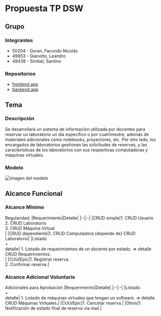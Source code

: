# Propuesta TP DSW

## Grupo
### Integrantes
* 50204 - Duran, Facundo Nicolás
* 49853 - Gianotto, Leandro
* 49438 - Simbel, Santino

### Repositorios
* [frontend app](https://github.com/facuduran31/frontend-tpdsw.git)
* [backend app](https://github.com/facuduran31/backend-tpdsw.git)

## Tema
### Descripción
Se desarrollará un sistema de información utilizada por docentes para reservar un laboratorio un día específico o por cuatrimestre, además de materiales adicionales como notebooks, proyectores, etc. Por otro lado, los encargados de laboratorios gestionan las solicitudes de reservas, y las características de los laboratorios con sus respectivas computadoras y máquinas virtuales.

### Modelo
![imagen del modelo](https://imgur.com/soer9xz)



## Alcance Funcional 

### Alcance Mínimo

Regularidad:
|Requerimiento|Detalle|
|:-|:-|
|CRUD simple|1. CRUD Usuario<br>2. CRUD Laboratorio<br>3. CRUD Máquina Virtual<br>|
|CRUD dependiente|1. CRUD Computadora {depende de} CRUD Laboratorio|
|Listado<br>+<br>detalle| 1. Listado de requerimientos de un docente por estado. => detalle CRUD Requerimientos.<br>|
|CUU/Epic|1. Registrar reserva.<br>2. Confirmar reserva.|


### Alcance Adicional Voluntario

Adicionales para Aprobación
|Requerimiento|Detalle|
|:-|:-|
|Listado<br>+<br>detalle| 1. Listado de máquinas virtuales que tengan un software. => detalle CRUD Máquinas Virtuales.|
|CUU/Epic|1. Cancelar reserva.|
|Otros|1. Notificación de estado final de reserva vía mail.|
